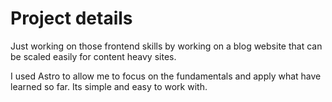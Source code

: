 # Project details

Just working on those frontend skills by working on a blog website that can be scaled easily for content heavy sites.

I used Astro to allow me to focus on the fundamentals and apply what have learned so far. Its simple and easy to work with.
